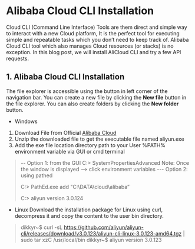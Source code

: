 # Alibaba Cloud CLI Installation

Cloud CLI (Command Line Interface) Tools are them direct and simple way to interact with a new Cloud platform, It is the perfect tool for executing simple and repeatable tasks which you don’t need to keep track of. Alibaba Cloud CLI tool which also manages Cloud resources (or stacks) is no exception. In this blog post, we will install AliCloud CLI and try a few API requests.

## 1. Alibaba Cloud CLI Installation

The file explorer is accessible using the button in left corner of the navigation bar. You can create a new file by clicking the **New file** button in the file explorer. You can also create folders by clicking the **New folder** button.

 - Windows
 1. Download File from Official [Alibaba Cloud](https://aliyuncli.alicdn.com/aliyun-cli-windows-latest-amd64.zip?spm=a2c63.p38356.0.0.7fb04891uqBUF5&file=aliyun-cli-windows-latest-amd64.zip)
 2.  Unzip the downloaded file to get the executable file named aliyun.exe
 3. Add the exe file location directory path to your User %PATH% environment variable via GUI or cmd terminal

> -- Option 1: from the GUI
C:\> SystemPropertiesAdvanced
Note: Once the window is displayed –> click environment variables
--- Option 2: using pathed 
> 
> C:\> PathEd.exe add "C:\DATA\cloud\alibaba”
> 
> C:\> aliyun version
>  3.0.124
>  
- Linux
Download the installation package for Linux using curl, decompress it and copy the content to the user bin directory.
> dikkyr~$ curl -sL https://github.com/aliyun/aliyun-cli/releases/download/v3.0.123/aliyun-cli-linux-3.0.123-amd64.tgz | sudo tar xzC /usr/local/bin 
dikkyr~$ aliyun version
3.0.123